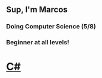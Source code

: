 ## Sup, I'm Marcos

### Doing Computer Science (5/8)
### Beginner at all levels!

# [C#](https://img.shields.io/badge/c%23-%23239120.svg?style=for-the-badge&logo=csharp&logoColor=white)

